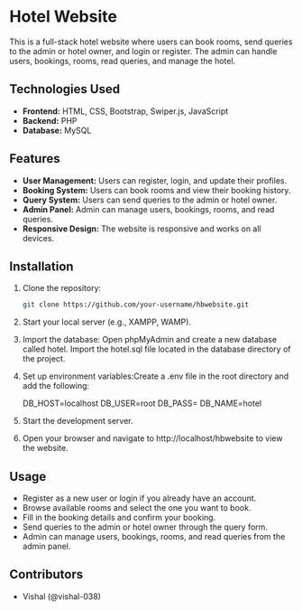 # Hotel Website

This is a full-stack hotel website where users can book rooms, send queries to the admin or hotel owner, and login or register. The admin can handle users, bookings, rooms, read queries, and manage the hotel.

## Technologies Used

- **Frontend:** HTML, CSS, Bootstrap, Swiper.js, JavaScript
- **Backend:** PHP
- **Database:** MySQL

## Features

- **User Management:** Users can register, login, and update their profiles.
- **Booking System:** Users can book rooms and view their booking history.
- **Query System:** Users can send queries to the admin or hotel owner.
- **Admin Panel:** Admin can manage users, bookings, rooms, and read queries.
- **Responsive Design:** The website is responsive and works on all devices.

## Installation

1. Clone the repository:

   ```bash
   git clone https://github.com/your-username/hbwebsite.git

2. Start your local server (e.g., XAMPP, WAMP).
3. Import the database:
   Open phpMyAdmin and create a new database called hotel.
   Import the hotel.sql file located in the database directory of the project.
4. Set up environment variables:Create a .env file in the root directory and add the following:
   
   DB_HOST=localhost
   DB_USER=root
   DB_PASS=
   DB_NAME=hotel


5. Start the development server.
6. Open your browser and navigate to http://localhost/hbwebsite to view the website.

## Usage

- Register as a new user or login if you already have an account.
- Browse available rooms and select the one you want to book.
- Fill in the booking details and confirm your booking.
- Send queries to the admin or hotel owner through the query form.
- Admin can manage users, bookings, rooms, and read queries from the admin panel.

## Contributors

- Vishal (@vishal-038)


